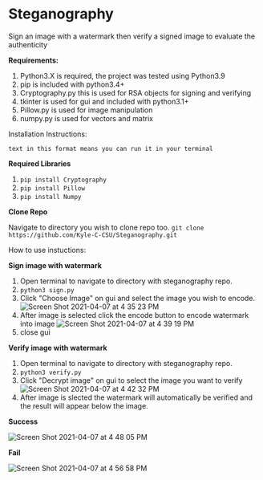 # Steganography
Sign an image with a watermark then verify a signed image to evaluate the authenticity 

**Requirements:** 
1. Python3.X is required, the project was tested using Python3.9
2. pip is included with python3.4+ 
3. Cryptography.py this is used for RSA objects for signing and verifying
4. tkinter is used for gui and included with python3.1+
5. Pillow.py is used for image manipulation 
6. numpy.py is used for vectors and matrix 

Installation Instructions:

`text in this format means you can run it in your terminal`

**Required Libraries**
1. `pip install Cryptography`
2. `pip install Pillow`
3. `pip install Numpy`

**Clone Repo**

Navigate to directory you wish to clone repo too.
`git clone https://github.com/Kyle-C-CSU/Steganography.git`

How to use instuctions: 

**Sign image with watermark**
1. Open terminal to navigate to directory with steganography repo. 
2. `python3 sign.py`
3. Click "Choose Image" on gui and select the image you wish to encode. 
![Screen Shot 2021-04-07 at 4 35 23 PM](https://user-images.githubusercontent.com/71400517/113930548-6ab92b80-97bf-11eb-817c-500a5d30672a.png)
4. After image is selected click the encode button to encode watermark into image
![Screen Shot 2021-04-07 at 4 39 19 PM](https://user-images.githubusercontent.com/71400517/113930940-e6b37380-97bf-11eb-94ed-a9a387aebb89.png)
5. close gui 

**Verify image with watermark**
1. Open terminal to navigate to directory with steganography repo. 
2. `python3 verify.py`
3. Click "Decrypt image" on gui to select the image you want to verify 
![Screen Shot 2021-04-07 at 4 42 32 PM](https://user-images.githubusercontent.com/71400517/113931368-62152500-97c0-11eb-9de8-371eec697e7f.png)
4. After image is slected the watermark will automatically be verified and the result will appear below the image.

**Success**

![Screen Shot 2021-04-07 at 4 48 05 PM](https://user-images.githubusercontent.com/71400517/113934423-ba015b00-97c3-11eb-92de-8cf5db3817af.png)

**Fail**

![Screen Shot 2021-04-07 at 4 56 58 PM](https://user-images.githubusercontent.com/71400517/113934448-c1286900-97c3-11eb-9a2b-8af51ac62723.png)
